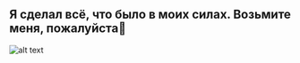 ## Я сделал всё, что было в моих силах. Возьмите меня, пожалуйста🥺
![alt text](https://images-wixmp-ed30a86b8c4ca887773594c2.wixmp.com/f/ea914385-70d7-476d-aa3b-37d0c449c464/dfp7tvc-3c5017bf-3391-460b-919c-516bd53364b0.jpg/v1/fill/w_1192,h_670,q_70,strp/shrek_2_puss_7_by_giuseppedirosso_dfp7tvc-pre.jpg?token=eyJ0eXAiOiJKV1QiLCJhbGciOiJIUzI1NiJ9.eyJzdWIiOiJ1cm46YXBwOjdlMGQxODg5ODIyNjQzNzNhNWYwZDQxNWVhMGQyNmUwIiwiaXNzIjoidXJuOmFwcDo3ZTBkMTg4OTgyMjY0MzczYTVmMGQ0MTVlYTBkMjZlMCIsIm9iaiI6W1t7ImhlaWdodCI6Ijw9MTA4MCIsInBhdGgiOiJcL2ZcL2VhOTE0Mzg1LTcwZDctNDc2ZC1hYTNiLTM3ZDBjNDQ5YzQ2NFwvZGZwN3R2Yy0zYzUwMTdiZi0zMzkxLTQ2MGItOTE5Yy01MTZiZDUzMzY0YjAuanBnIiwid2lkdGgiOiI8PTE5MjAifV1dLCJhdWQiOlsidXJuOnNlcnZpY2U6aW1hZ2Uub3BlcmF0aW9ucyJdfQ.zeRW-fnX8xfNBY8YMvXSFJiN15uUiL3hr_8s782JfIE)
